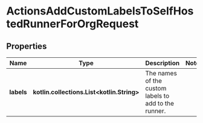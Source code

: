 
# ActionsAddCustomLabelsToSelfHostedRunnerForOrgRequest

## Properties
Name | Type | Description | Notes
------------ | ------------- | ------------- | -------------
**labels** | **kotlin.collections.List&lt;kotlin.String&gt;** | The names of the custom labels to add to the runner. | 



